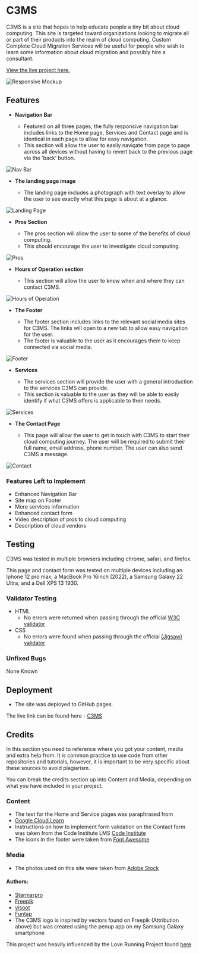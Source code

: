 # C3MS

C3MS is a site that hopes to help educate people a tiny bit about cloud computing.  This site is targeted toward organizations looking to migrate all or part of their products into the realm of cloud computing.  Custom Complete Cloud Migration Services will be useful for people who wish to learn some information about cloud migration and possibly hire a consultant.

[View the live project here.](https://vcgithubcode.github.io/portfolio-project-1/)

![Responsive Mockup](https://raw.githubusercontent.com/VCGithubCode/portfolio-project-1/main/assets/images/responsive-test.webp)

## Features 

- __Navigation Bar__

  - Featured on all three pages, the fully responsive navigation bar includes links to the Home page, Services and Contact page and is identical in each page to allow for easy navigation.
  - This section will allow the user to easily navigate from page to page across all devices without having to revert back to the previous page via the ‘back’ button.

![Nav Bar](https://raw.githubusercontent.com/VCGithubCode/portfolio-project-1/main/assets/images/c3ms_nav.webp)

- __The landing page image__

  - The landing page includes a photograph with text overlay to allow the user to see exactly what this page is about at a glance.
 

![Landing Page](https://raw.githubusercontent.com/VCGithubCode/portfolio-project-1/main/assets/images/man-in-cloud-hero.webp)

- __Pros Section__

  - The pros section will allow the user to some of the benefits of cloud computing. 
  - This should encourage the user to investigate cloud computing. 

![Pros](https://raw.githubusercontent.com/VCGithubCode/portfolio-project-1/main/assets/images/pros.webp)

- __Hours of Operation section__

  - This section will allow the user to know when and where they can contact C3MS.

![Hours of Operation](https://raw.githubusercontent.com/VCGithubCode/portfolio-project-1/main/assets/images/hours.webp)

- __The Footer__ 

  - The footer section includes links to the relevant social media sites for C3MS. The links will open to a new tab to allow easy navigation for the user. 
  - The footer is valuable to the user as it encourages them to keep connected via social media.

![Footer](https://raw.githubusercontent.com/VCGithubCode/portfolio-project-1/main/assets/images/c3ms_footer.webp)

- __Services__

  - The services section will provide the user with a general introduction to the services C3MS can provide. 
  - This section is valuable to the user as they will be able to easily identify if what C3MS offers is applicable to their needs. 

![Services](https://raw.githubusercontent.com/VCGithubCode/portfolio-project-1/main/assets/images/services.webp)

- __The Contact Page__

  - This page will allow the user to get in touch with C3MS to start their cloud computing journey. The user will be required to submit their full name, email address, phone number.  The user can also send C3MS a message.

![Contact](https://raw.githubusercontent.com/VCGithubCode/portfolio-project-1/main/assets/images/contact_form.webp)

### Features Left to Implement

- Enhanced Navigation Bar
- Site map on Footer
- More services information
- Enhanced contact form
- Video description of pros to cloud computing
- Description of cloud vendors

## Testing 

C3MS was tested in multiple browsers including chrome, safari, and firefox.

This page and contact form was tested on multiple devices including an Iphone 12 pro max, a MacBook Pro 16inch (2022), a Samsung Galaxy 22 Ultra, and a Dell XPS 13 1930. 

### Validator Testing 

- HTML
  - No errors were returned when passing through the official [W3C validator](https://validator.w3.org/nu/?doc=https%3A%2F%2Fvcgithubcode.github.io%2Fportfolio-project-1%2Findex.html)
- CSS
  - No errors were found when passing through the official [(Jigsaw) validator](https://jigsaw.w3.org/css-validator/validator?uri=https%3A%2F%2Fvcgithubcode.github.io%2Fportfolio-project-1%2Fcontact.html&profile=css3svg&usermedium=all&warning=1&vextwarning=&lang=en)

### Unfixed Bugs

None Known

## Deployment

- The site was deployed to GitHub pages. 

The live link can be found here - [C3MS](https://vcgithubcode.github.io/portfolio-project-1/index.html)


## Credits 

In this section you need to reference where you got your content, media and extra help from. It is common practice to use code from other repositories and tutorials, however, it is important to be very specific about these sources to avoid plagiarism. 

You can break the credits section up into Content and Media, depending on what you have included in your project. 

### Content 

- The text for the Home and Service pages was paraphrased from
- [Google Cloud Learn](https://cloud.google.com/learn/advantages-of-cloud-computing)
- Instructions on how to implement form validation on the Contact form was taken from the Code Institute LMS [Code Institute](https://codeinstitute.net)
- The icons in the footer were taken from [Font Awesome](https://fontawesome.com/)

### Media

- The photos used on this site were taken from [Adobe Stock](https://stock.adobe.com/)

#### Authors:
- [Starmarpro](https://stock.adobe.com/images/cloud-computing-concept-silhouette-of-a-businessman-data-scientist-in-font-of-large-screen-with-futuristic-hud-high-quality-illustration/628980482?prev_url=detail)
- [Freepik](https://www.freepik.com/free-photo/saas-concept-collage_26301286.htm#page=2&query=data%20center%20cloud%20migration&position=1&from_view=search&track=ais)
- [visoot](https://stock.adobe.com/images/two-it-engineers-standing-in-working-data-center-explaining-things-while-works-on-laptop-computer/622749420)
- [Funtap](https://stock.adobe.com/images/cloud-computing-concept-on-modern-city-futuristic-background/484317224?prev_url=detail)
- The C3MS logo is inspired by vectors found on Freepik (Attribution above) but was created using the penup app on my Samsung Galaxy smartphone

This project was heavily influenced by the Love Running Project found [here](https://github.com/Code-Institute-Solutions/love-running-v3/tree/main)